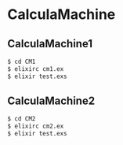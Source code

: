 # CalculaMachine

## CalculaMachine1

```sh
$ cd CM1
$ elixirc cm1.ex
$ elixir test.exs
```

## CalculaMachine2

```sh
$ cd CM2
$ elixirc cm2.ex
$ elixir test.exs
```
